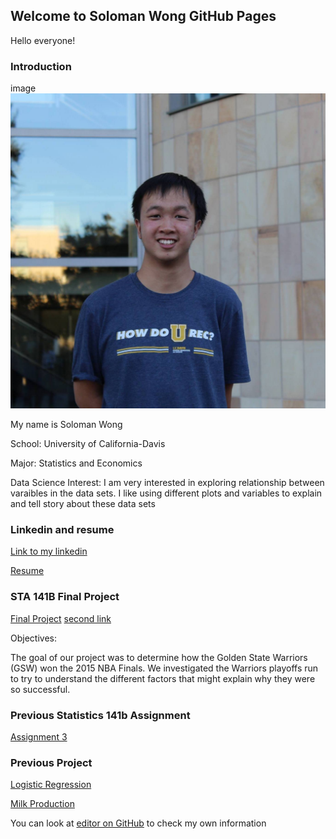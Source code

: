 ## Welcome to Soloman Wong GitHub Pages

<p class="red">Hello everyone!</p>

### Introduction
image
<img src = "who am I/myimage.jpg" >

My name is Soloman Wong

School: University of California-Davis

Major: Statistics and Economics

Data Science Interest: I am very interested in exploring relationship between varaibles in the data sets. I like using different plots and variables to explain and tell story about these data sets

### Linkedin and resume
[Link to my linkedin](https://www.linkedin.com/in/soloman-wong-4b4547108/)

[Resume](https://github.com/solosoloman/solosoloman.github.io/blob/master/resume/resume.pdf)

### STA 141B Final Project
[Final Project](https://github.com/solosoloman/solosoloman.github.io/blob/master/project/STA141B_Final_Project_Ngo_Wongfinal.ipynb)
[second link](project/STA141B_Final_Project_Ngo_Wongfinal.htmll)


Objectives:

The goal of our project was to determine how the Golden State Warriors (GSW) won the 2015 NBA Finals. We investigated the Warriors playoffs run to try to understand the different factors that might explain why they were so successful.

### Previous Statistics 141b Assignment
[Assignment 3](https://github.com/solosoloman/solosoloman.github.io/blob/master/assignment3finaldraft.ipynb)

### Previous Project
[Logistic Regression](https://github.com/solosoloman/solosoloman.github.io/blob/master/project/sta%20138%20project.pdf)

[Milk Production](https://github.com/solosoloman/solosoloman.github.io/blob/master/project/sta137project.pdf)

You can look at [editor on GitHub](https://github.com/solosoloman/solosoloman.github.io/edit/) to check my own information

